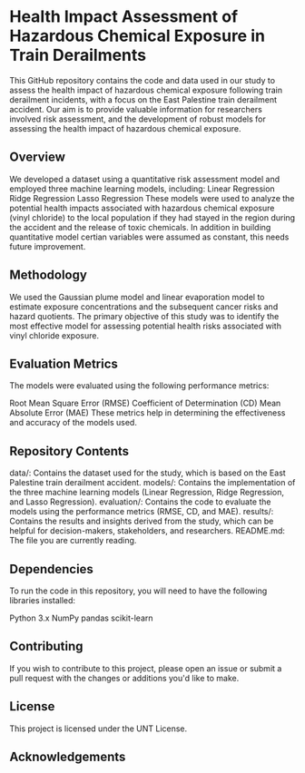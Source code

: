 # Health Impact Assessment of Hazardous Chemical Exposure in Train Derailments
This GitHub repository contains the code and data used in our study to assess the health impact of hazardous chemical exposure following train derailment incidents, with a focus on the East Palestine train derailment accident. Our aim is to provide valuable information for researchers involved  risk assessment, and the development of robust models for assessing the health impact of hazardous chemical exposure.

## Overview
We developed a dataset using a quantitative risk assessment model and employed three machine learning models, including:
Linear Regression
Ridge Regression
Lasso Regression
These models were used to analyze the potential health impacts associated with hazardous chemical exposure (vinyl chloride) to the local population if they had stayed in the region during the accident and the release of toxic chemicals. In addition in building quantitative model certian variables were assumed as constant, this needs future improvement.

## Methodology
We used the Gaussian plume model and linear evaporation model to estimate exposure concentrations and the subsequent cancer risks and hazard quotients. The primary objective of this study was to identify the most effective model for assessing potential health risks associated with vinyl chloride exposure.

## Evaluation Metrics
The models were evaluated using the following performance metrics:

Root Mean Square Error (RMSE)
Coefficient of Determination (CD)
Mean Absolute Error (MAE)
These metrics help in determining the effectiveness and accuracy of the models used.

## Repository Contents
data/: Contains the dataset used for the study, which is based on the East Palestine train derailment accident.
models/: Contains the implementation of the three machine learning models (Linear Regression, Ridge Regression, and Lasso Regression).
evaluation/: Contains the code to evaluate the models using the performance metrics (RMSE, CD, and MAE).
results/: Contains the results and insights derived from the study, which can be helpful for decision-makers, stakeholders, and researchers.
README.md: The file you are currently reading.

## Dependencies
To run the code in this repository, you will need to have the following libraries installed:

Python 3.x
NumPy
pandas
scikit-learn

## Contributing
If you wish to contribute to this project, please open an issue or submit a pull request with the changes or additions you'd like to make.

## License
This project is licensed under the UNT License. 
## Acknowledgements

